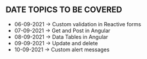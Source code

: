 ## DATE         TOPICS TO BE COVERED
* 06-09-2021 ->	Custom validation in Reactive forms		
* 07-09-2021 ->	Get and Post in Angular		
* 08-09-2021 ->	Data Tables in Angular		
* 09-09-2021 ->	Update and delete		
* 10-09-2021 ->	Custom alert messages	

